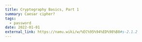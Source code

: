 ```yaml
---
title: Cryptography Basics, Part 1
summary: Caesar cipher?
tags:
  - password
date: 2022-01-01
external_link: https://namu.wiki/w/%EC%95%94%ED%98%B8#s-2.1.2
---
```

